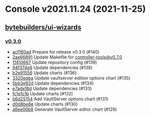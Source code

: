 # Console v2021.11.24 (2021-11-25)


## [bytebuilders/ui-wizards](https://github.com/bytebuilders/ui-wizards)

### [v0.3.0](https://github.com/bytebuilders/ui-wizards/releases/tag/v0.3.0)

- [acf160ad](https://github.com/bytebuilders/ui-wizards/commit/acf160ad) Prepare for release v0.3.0 (#140)
- [2ae66891](https://github.com/bytebuilders/ui-wizards/commit/2ae66891) Update Makefile for controller-tools@v0.7.0
- [11410667](https://github.com/bytebuilders/ui-wizards/commit/11410667) Update repository config (#139)
- [94f374e8](https://github.com/bytebuilders/ui-wizards/commit/94f374e8) Update dependencies (#138)
- [b2e91556](https://github.com/bytebuilders/ui-wizards/commit/b2e91556) Update charts (#136)
- [3320edea](https://github.com/bytebuilders/ui-wizards/commit/3320edea) Update vaultserver edition options chart (#135)
- [5bb3e92d](https://github.com/bytebuilders/ui-wizards/commit/5bb3e92d) Update dependencies (#134)
- [e7ade18d](https://github.com/bytebuilders/ui-wizards/commit/e7ade18d) Update dependencies (#133)
- [fc1e1c1b](https://github.com/bytebuilders/ui-wizards/commit/fc1e1c1b) Update charts (#132)
- [b6d25154](https://github.com/bytebuilders/ui-wizards/commit/b6d25154) Add VaultServer options chart (#131)
- [d0d8be8e](https://github.com/bytebuilders/ui-wizards/commit/d0d8be8e) Update charts (#130)
- [a6ee00b8](https://github.com/bytebuilders/ui-wizards/commit/a6ee00b8) Generate VaultServer editor chart (#129)



